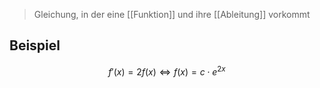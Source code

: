 > Gleichung, in der eine [[Funktion]] und ihre [[Ableitung]] vorkommt


## Beispiel
$$f'(x) = 2f(x) \Leftrightarrow f(x) = c \cdot e^{2x}$$